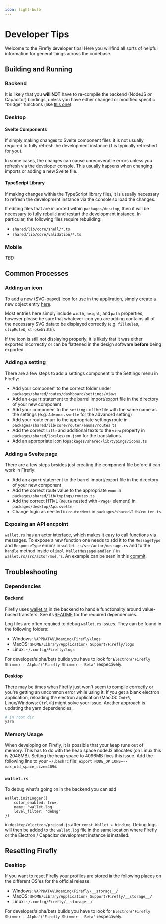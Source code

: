 ```yaml
---
icon: light-bulb
---
```


# Developer Tips

Welcome to the Firefly developer tips! Here you will find all sorts of helpful information for general things across the codebase.

## Building and Running

### Backend

It is likely that you **will NOT** have to re-compile the backend (NodeJS *or* Capacitor) bindings, unless you have either changed or modified specific "bridge" functions (like [this one](https://github.com/iotaledger/firefly/blob/develop/packages/shared/lib/typings/account.ts#L66)).

### Desktop

#### Svelte Components

If simply making changes to Svelte component files, it is not usually required to fully refresh the development instance (it is typically refreshed for you).

In some cases, the changes can cause unrecoverable errors unless you refresh via the developer console. This usually happens when changing imports or adding a new Svelte file. 

#### TypeScript Library

If making changes within the TypeScript library files, it is usually necessary to refresh the development instance via the console so load the changes.

If editing files that are imported within `packages/desktop`, then it will be necessary to fully rebuild and restart the development instance. In particular, the following files require rebuilding:
- `shared/lib/core/shell/*.ts`
- `shared/lib/core/validation/*.ts`

### Mobile

_TBD_

## Common Processes

### Adding an icon

To add a new (SVG-based) icon for use in the application, simply create a new object entry [here](https://github.com/iotaledger/firefly/blob/develop/packages/shared/components/icon/icons.js#L1).

Most entries here simply include `width`, `height`, and `path` properties, however please be sure that whatever icon you are adding contains all of the necessary SVG data to be displayed correctly (e.g. `fillRule`s, `clipRule`s, `strokeWidth`). 

If the icon is still not displaying properly, it is likely that it was either exported incorrectly or can be flattened in the design software **before** being exported.

### Adding a setting

There are a few steps to add a settings component to the Settings menu in Firefly:

- Add your component to the correct folder under `packages/shared/routes/dashboard/settings/views`
- Add an `export` statement to the barrel import/export file in the directory of your new component
- Add your component to the `settings` of the file with the same name as the settings (e.g. `Advance.svelte` for the advanced setting)
- Add your route enum to the appropriate settings route in `packages/shared/lib/core/router/enums/routes.ts`
- Add the correct `title` and additional texts to the `view` property in `packages/shared/locales/en.json` for the translations.
- Add an appropriate icon to`packages/shared/lib/typings/icons.ts`

### Adding a Svelte page

There are a few steps besides just creating the component file before it can work in Firefly:

- Add an `export` statement to the barrel import/export file in the directory of your new component
- Add the correct route value to the appropriate `enum` in `packages/shared/lib/typings/routes.ts`
- Add the correct HTML (`Route` nested with `<Page>` element) in `packages/desktop/App.svelte`
- Change logic as needed in `routerNext` in `packages/shared/lib/router.ts`

### Exposing an API endpoint

`wallet.rs` has an actor interface, which makes it easy to call functions via messages. To expose a new function one needs to add it to the `MessageType` and `ResponseType` enums in `wallet.rs/src/actor/message.rs` and to the `handle` method inside of `impl WalletMessageHandler {` in `wallet.rs/src/actor/mod.rs`. An example can be seen in this [commit](https://github.com/iotaledger/wallet.rs/commit/6de213583b2811cc4379a7698bc0812201228bd1#).

## Troubleshooting

### Dependencies

#### Backend

Firefly uses [wallet.rs](https://github.com/iotaledger/wallet.rs) in the backend to handle functionality around value-based transfers.
See its [README](https://github.com/iotaledger/wallet.rs#dependencies) for the required dependencies.

Log files are often required to debug `wallet.rs` issues. They can be found in the following folders:

- Windows: `%APPDATA%\Roaming\Firefly\logs`
- MacOS: `$HOME/Library/Application\ Support/Firefly/logs`
- Linux: `~/.config/Firefly/logs`

For developer/alpha/beta builds you have to look for `Electron`/`'Firefly Shimmer - Alpha'`/`'Firefly Shimmer - Beta'` respectively.

#### Desktop

There may be times when Firefly just won't seem to compile correctly or you're getting an uncommon error while using it. If you get a blank electron application, reloading the electron application (MacOS: `Cmd+R`, Linux/Windows: `Ctrl+R`) might solve your issue. Another approach is updating the yarn dependencies:

```bash
# in root dir
yarn
```

### Memory Usage

When developing on Firefly, it is possible that your heap runs out of memory. This has to do with the heap space nodeJS allocates (on Linux this is 2048MB). Setting the heap space to 4096MB fixes this issue. Add the following line to your `~/.bashrc` file: `export NODE_OPTIONS=--max_old_space_size=4096`.

### `wallet.rs`

To debug what's going on in the backend you can add

```JS
Wallet.initLogger({
    color_enabled: true,
    name: 'wallet.log',
    level_filter: 'debug'
})
```

in `desktop/electron/preload.js` after `const Wallet = binding`. Debug logs will then be added to the `wallet.log` file in the same location where Firefly or the Electron / Capacitor development instance is installed.

## Resetting Firefly 

### Desktop

If you want to reset Firefly your profiles are stored in the following places on the different OS'es for the official release:

- Windows: `%APPDATA%\Roaming\Firefly\__storage__/`
- MacOS: `$HOME/Library/Application\ Support/Firefly/__storage__/`
- Linux: `~/.config/Firefly/__storage__/`

For developer/alpha/beta builds you have to look for `Electron`/`'Firefly Shimmer - Alpha'`/`'Firefly Shimmer - Beta'` respectively.
